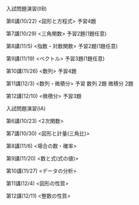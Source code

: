 入試問題演習(ⅡB)

第6講(10/22) <図形と方程式>
予習4題

第7講(10/29) <三角関数>
予習2題(1題任意)

第8講(11/5) <指数・対数関数>
予習2題(1題任意)

第9講(11/19) <ベクトル>
予習3題(1題任意)

第10講(11/26) <数列>
予習4題

第11講(12/3) <数列・微積分>
予習 数列 2題 微積分 2題

第12講(12/10) <微積分>
予習3題

入試問題演習(ⅠA)

第6講(10/23) <2次関数>

第7講(10/30) <図形と計量(三角比)>

第8講(11/6) <場合の数・確率>

第9講(11/20) <数と式(式の値)>

第10講(11/27) <データの分析>

第11講(12/4) <図形の性質>

第12講(12/11) <整数の性質>
